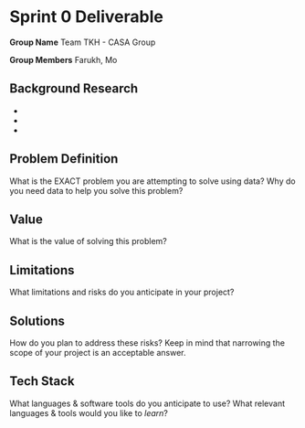 # Sprint 0 Deliverable

**Group Name**
Team TKH - CASA Group

**Group Members**
Farukh, Mo

## Background Research

* 
* 
* 

## Problem Definition

What is the EXACT problem you are attempting to solve using data? Why do you need data to help you solve this problem?

## Value

What is the value of solving this problem?

## Limitations

What limitations and risks do you anticipate in your project?

## Solutions

How do you plan to address these risks? Keep in mind that narrowing the scope of your project is an acceptable answer.

## Tech Stack

What languages & software tools do you anticipate to use? What relevant languages & tools would you like to *learn*?